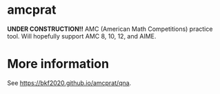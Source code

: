 # amcprat
**UNDER CONSTRUCTION!!** AMC (American Math Competitions) practice tool. Will hopefully support AMC 8, 10, 12, and AIME.

# More information
See https://bkf2020.github.io/amcprat/qna.
